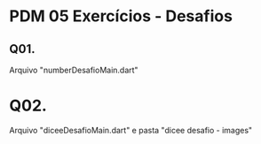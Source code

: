 <h1>PDM 05 Exercícios - Desafios</h1>

## Q01.
<p>Arquivo "numberDesafioMain.dart"</p>

# Q02.
<p>Arquivo "diceeDesafioMain.dart" e pasta "dicee desafio - images"</p>
